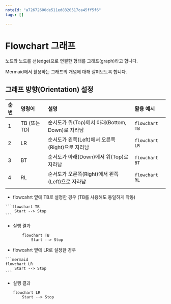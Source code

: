 ```yaml
---
noteId: "a72672600de511ed8320517ca45ff5f6"
tags: []

---
```


# Flowchart 그래프 
노드와 노드를 선(edge)으로 연결한 형태를 그래프(graph)라고 합니다.

Mermaid에서 활용하는 그래프의 개념에 대해 살펴보도록 합니다.

## 그래프 방향(Orientation) 설정

|순번|명령어|설명|활용 예시|
|:---|:---|:---|:---|
|1|TB (또는 TD)|순서도가 위(Top)에서 아래(Bottom, Down)로 자라남|`flowchart TB`|
|2|LR|순서도가 왼쪽(Left)에서 오른쪽(Right)으로 자라남|`flowchart LR`|
|3|BT|순서도가 아래(Down)에서 위(Top)로 자라남|`flowchart BT`|
|4|RL|순서도가 오른쪽(Right)에서 왼쪽(Left)으로 자라남|`flowchart RL`|
|||||

- flowcahrt 옆에 TB로 설정한 경우 (TB를 사용해도 동일하게 작동)
````
```flowchart TB
    Start --> Stop
```
````

- 실행 결과    
    ```{mermaid}
        flowchart TB
            Start --> Stop
    ```

- flowcahrt 옆에 LR로 설정한 경우
````
```mermaid
flowchart LR
    Start --> Stop
```
````

- 실행 결과    
    ```{mermaid}
    flowchart LR
        Start --> Stop
    ```
